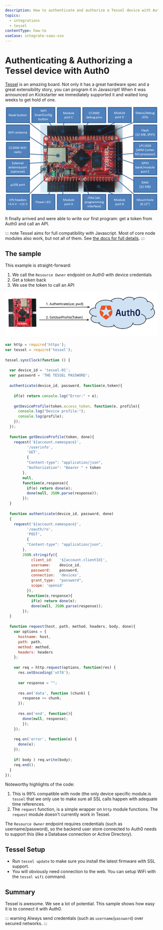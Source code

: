```yaml
---
description: How to authenticate and authorize a Tessel device with Auth0.
topics:
  - integrations
  - tessel
contentType: how-to
useCase: integrate-saas-sso
---
```

# Authenticating & Authorizing a Tessel device with Auth0

[Tessel](https://tessel.io) is an amazing board. Not only it has a great hardware spec and a great extensibility story, you can program it in Javascript! When it was announced on Kickstarter we immediately supported it and waited long weeks to get hold of one.

![](/media/articles/scenarios/tessel/TM-00-04-ports.png)

It finally arrived and were able to write our first program: get a token from Auth0 and call an API.

::: note
Tessel aims for full compatibility with Javascript. Most of core node modules also work, but not all of them. See [the docs for full details](https://github.com/tessel/docs/blob/master/compatibility.md).
:::

## The sample

This example is straight-forward:

1. We call the `Resource Owner` endpoint on Auth0 with device credentials
1. Get a token back
1. We use the token to call an API

![](/media/articles/scenarios/tessel/tessel-flow.png)

```js
var http = require('https');
var tessel = require('tessel');

tessel.syncClock(function () {

  var device_id = 'tessel-01';
  var password = 'THE TESSEL PASSWORD';

  authenticate(device_id, password, function(e,token){

    if(e) return console.log("Error:" + e);

    getDeviceProfile(token.access_token, function(e, profile){
      console.log("Device profile:");
      console.log(profile);
    });
  });

  function getDeviceProfile(token, done){
    request('${account.namespace}',
          '/userinfo',
          'GET',
          {
          "Content-type": "application/json",
          "Authorization": "Bearer " + token
        },
        null,
        function(e,response){
          if(e) return done(e);
          done(null, JSON.parse(response));
        });
  }

  function authenticate(device_id, password, done)
  {
    request('${account.namespace}',
          '/oauth/ro',
          'POST',
          {
          "Content-type": "application/json",
        },
        JSON.stringify({
            client_id:   '${account.clientId}',
            username:    device_id,
            password:    password,
            connection:  'devices',
            grant_type:  "password",
            scope: 'openid'
          }),
          function(e,response){
            if(e) return done(e);
            done(null, JSON.parse(response));
        });
  }

  function request(host, path, method, headers, body, done){
    var options = {
      hostname: host,
      path: path,
      method: method,
      headers: headers
    };

    var req = http.request(options, function(res) {
      res.setEncoding('utf8');

      var response = "";

      res.on('data', function (chunk) {
        response += chunk;
      });

      res.on('end', function(){
        done(null, response);
        });
    });

    req.on('error', function(e) {
      done(e);
    });

    if( body ) req.write(body);
    req.end();
  }
});
```

Noteworthy highlights of the code:

1. This is 99% compatible with node (the only device specific module.is `tessel` that we only use to make sure all SSL calls happen with adequate time references.
1. The `request` function, is a simple wrapper on `http` module functions. The `request` module doesn't currently work in Tessel.

The `Resource Owner` endpoint requires credentials (such as username/password), so the backend user store connected to Auth0 needs to support this (like a Database connection or Active Directory).

## Tessel Setup

* Run `tessel update` to make sure you install the latest firmware with SSL support.
* You will obviously need connection to the web. You can setup WiFi with the `tessel wifi` command.

## Summary

Tessel is awesome. We see a lot of potential. This sample shows how easy it is to connect it with Auth0.

::: warning
Always send credentials (such as `username`/`password`) over secured networks.
:::